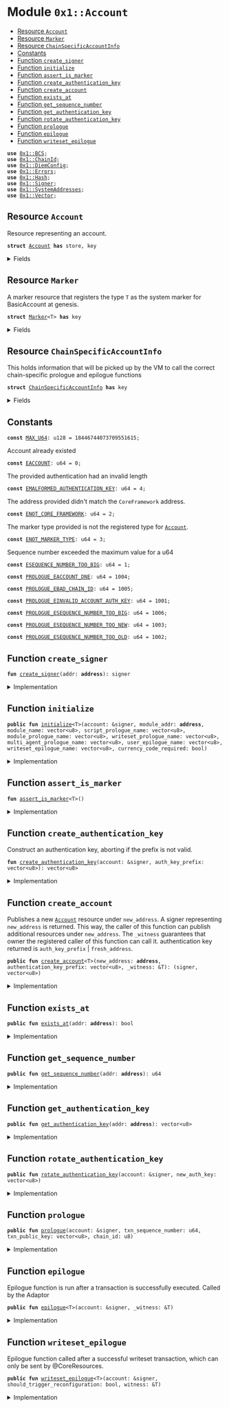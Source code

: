 
<a name="0x1_Account"></a>

# Module `0x1::Account`



-  [Resource `Account`](#0x1_Account_Account)
-  [Resource `Marker`](#0x1_Account_Marker)
-  [Resource `ChainSpecificAccountInfo`](#0x1_Account_ChainSpecificAccountInfo)
-  [Constants](#@Constants_0)
-  [Function `create_signer`](#0x1_Account_create_signer)
-  [Function `initialize`](#0x1_Account_initialize)
-  [Function `assert_is_marker`](#0x1_Account_assert_is_marker)
-  [Function `create_authentication_key`](#0x1_Account_create_authentication_key)
-  [Function `create_account`](#0x1_Account_create_account)
-  [Function `exists_at`](#0x1_Account_exists_at)
-  [Function `get_sequence_number`](#0x1_Account_get_sequence_number)
-  [Function `get_authentication_key`](#0x1_Account_get_authentication_key)
-  [Function `rotate_authentication_key`](#0x1_Account_rotate_authentication_key)
-  [Function `prologue`](#0x1_Account_prologue)
-  [Function `epilogue`](#0x1_Account_epilogue)
-  [Function `writeset_epilogue`](#0x1_Account_writeset_epilogue)


<pre><code><b>use</b> <a href="../../../../../../../experimental/releases/artifacts/current/build/MoveStdlib/docs/BCS.md#0x1_BCS">0x1::BCS</a>;
<b>use</b> <a href="ChainId.md#0x1_ChainId">0x1::ChainId</a>;
<b>use</b> <a href="DiemConfig.md#0x1_DiemConfig">0x1::DiemConfig</a>;
<b>use</b> <a href="../../../../../../../experimental/releases/artifacts/current/build/MoveStdlib/docs/Errors.md#0x1_Errors">0x1::Errors</a>;
<b>use</b> <a href="../../../../../../../experimental/releases/artifacts/current/build/MoveStdlib/docs/Hash.md#0x1_Hash">0x1::Hash</a>;
<b>use</b> <a href="../../../../../../../experimental/releases/artifacts/current/build/MoveStdlib/docs/Signer.md#0x1_Signer">0x1::Signer</a>;
<b>use</b> <a href="SystemAddresses.md#0x1_SystemAddresses">0x1::SystemAddresses</a>;
<b>use</b> <a href="../../../../../../../experimental/releases/artifacts/current/build/MoveStdlib/docs/Vector.md#0x1_Vector">0x1::Vector</a>;
</code></pre>



<a name="0x1_Account_Account"></a>

## Resource `Account`

Resource representing an account.


<pre><code><b>struct</b> <a href="Account.md#0x1_Account">Account</a> <b>has</b> store, key
</code></pre>



<details>
<summary>Fields</summary>


<dl>
<dt>
<code>authentication_key: vector&lt;u8&gt;</code>
</dt>
<dd>

</dd>
<dt>
<code>sequence_number: u64</code>
</dt>
<dd>

</dd>
<dt>
<code>self_address: <b>address</b></code>
</dt>
<dd>

</dd>
</dl>


</details>

<a name="0x1_Account_Marker"></a>

## Resource `Marker`

A marker resource that registers the type <code>T</code> as the system marker for BasicAccount at genesis.


<pre><code><b>struct</b> <a href="Account.md#0x1_Account_Marker">Marker</a>&lt;T&gt; <b>has</b> key
</code></pre>



<details>
<summary>Fields</summary>


<dl>
<dt>
<code>dummy_field: bool</code>
</dt>
<dd>

</dd>
</dl>


</details>

<a name="0x1_Account_ChainSpecificAccountInfo"></a>

## Resource `ChainSpecificAccountInfo`

This holds information that will be picked up by the VM to call the
correct chain-specific prologue and epilogue functions


<pre><code><b>struct</b> <a href="Account.md#0x1_Account_ChainSpecificAccountInfo">ChainSpecificAccountInfo</a> <b>has</b> key
</code></pre>



<details>
<summary>Fields</summary>


<dl>
<dt>
<code>module_addr: <b>address</b></code>
</dt>
<dd>

</dd>
<dt>
<code>module_name: vector&lt;u8&gt;</code>
</dt>
<dd>

</dd>
<dt>
<code>script_prologue_name: vector&lt;u8&gt;</code>
</dt>
<dd>

</dd>
<dt>
<code>module_prologue_name: vector&lt;u8&gt;</code>
</dt>
<dd>

</dd>
<dt>
<code>writeset_prologue_name: vector&lt;u8&gt;</code>
</dt>
<dd>

</dd>
<dt>
<code>multi_agent_prologue_name: vector&lt;u8&gt;</code>
</dt>
<dd>

</dd>
<dt>
<code>user_epilogue_name: vector&lt;u8&gt;</code>
</dt>
<dd>

</dd>
<dt>
<code>writeset_epilogue_name: vector&lt;u8&gt;</code>
</dt>
<dd>

</dd>
<dt>
<code>currency_code_required: bool</code>
</dt>
<dd>

</dd>
</dl>


</details>

<a name="@Constants_0"></a>

## Constants


<a name="0x1_Account_MAX_U64"></a>



<pre><code><b>const</b> <a href="Account.md#0x1_Account_MAX_U64">MAX_U64</a>: u128 = 18446744073709551615;
</code></pre>



<a name="0x1_Account_EACCOUNT"></a>

Account already existed


<pre><code><b>const</b> <a href="Account.md#0x1_Account_EACCOUNT">EACCOUNT</a>: u64 = 0;
</code></pre>



<a name="0x1_Account_EMALFORMED_AUTHENTICATION_KEY"></a>

The provided authentication had an invalid length


<pre><code><b>const</b> <a href="Account.md#0x1_Account_EMALFORMED_AUTHENTICATION_KEY">EMALFORMED_AUTHENTICATION_KEY</a>: u64 = 4;
</code></pre>



<a name="0x1_Account_ENOT_CORE_FRAMEWORK"></a>

The address provided didn't match the <code>CoreFramework</code> address.


<pre><code><b>const</b> <a href="Account.md#0x1_Account_ENOT_CORE_FRAMEWORK">ENOT_CORE_FRAMEWORK</a>: u64 = 2;
</code></pre>



<a name="0x1_Account_ENOT_MARKER_TYPE"></a>

The marker type provided is not the registered type for <code><a href="Account.md#0x1_Account">Account</a></code>.


<pre><code><b>const</b> <a href="Account.md#0x1_Account_ENOT_MARKER_TYPE">ENOT_MARKER_TYPE</a>: u64 = 3;
</code></pre>



<a name="0x1_Account_ESEQUENCE_NUMBER_TOO_BIG"></a>

Sequence number exceeded the maximum value for a u64


<pre><code><b>const</b> <a href="Account.md#0x1_Account_ESEQUENCE_NUMBER_TOO_BIG">ESEQUENCE_NUMBER_TOO_BIG</a>: u64 = 1;
</code></pre>



<a name="0x1_Account_PROLOGUE_EACCOUNT_DNE"></a>



<pre><code><b>const</b> <a href="Account.md#0x1_Account_PROLOGUE_EACCOUNT_DNE">PROLOGUE_EACCOUNT_DNE</a>: u64 = 1004;
</code></pre>



<a name="0x1_Account_PROLOGUE_EBAD_CHAIN_ID"></a>



<pre><code><b>const</b> <a href="Account.md#0x1_Account_PROLOGUE_EBAD_CHAIN_ID">PROLOGUE_EBAD_CHAIN_ID</a>: u64 = 1005;
</code></pre>



<a name="0x1_Account_PROLOGUE_EINVALID_ACCOUNT_AUTH_KEY"></a>



<pre><code><b>const</b> <a href="Account.md#0x1_Account_PROLOGUE_EINVALID_ACCOUNT_AUTH_KEY">PROLOGUE_EINVALID_ACCOUNT_AUTH_KEY</a>: u64 = 1001;
</code></pre>



<a name="0x1_Account_PROLOGUE_ESEQUENCE_NUMBER_TOO_BIG"></a>



<pre><code><b>const</b> <a href="Account.md#0x1_Account_PROLOGUE_ESEQUENCE_NUMBER_TOO_BIG">PROLOGUE_ESEQUENCE_NUMBER_TOO_BIG</a>: u64 = 1006;
</code></pre>



<a name="0x1_Account_PROLOGUE_ESEQUENCE_NUMBER_TOO_NEW"></a>



<pre><code><b>const</b> <a href="Account.md#0x1_Account_PROLOGUE_ESEQUENCE_NUMBER_TOO_NEW">PROLOGUE_ESEQUENCE_NUMBER_TOO_NEW</a>: u64 = 1003;
</code></pre>



<a name="0x1_Account_PROLOGUE_ESEQUENCE_NUMBER_TOO_OLD"></a>



<pre><code><b>const</b> <a href="Account.md#0x1_Account_PROLOGUE_ESEQUENCE_NUMBER_TOO_OLD">PROLOGUE_ESEQUENCE_NUMBER_TOO_OLD</a>: u64 = 1002;
</code></pre>



<a name="0x1_Account_create_signer"></a>

## Function `create_signer`



<pre><code><b>fun</b> <a href="Account.md#0x1_Account_create_signer">create_signer</a>(addr: <b>address</b>): signer
</code></pre>



<details>
<summary>Implementation</summary>


<pre><code><b>native</b> <b>fun</b> <a href="Account.md#0x1_Account_create_signer">create_signer</a>(addr: <b>address</b>): signer;
</code></pre>



</details>

<a name="0x1_Account_initialize"></a>

## Function `initialize`



<pre><code><b>public</b> <b>fun</b> <a href="Account.md#0x1_Account_initialize">initialize</a>&lt;T&gt;(account: &signer, module_addr: <b>address</b>, module_name: vector&lt;u8&gt;, script_prologue_name: vector&lt;u8&gt;, module_prologue_name: vector&lt;u8&gt;, writeset_prologue_name: vector&lt;u8&gt;, multi_agent_prologue_name: vector&lt;u8&gt;, user_epilogue_name: vector&lt;u8&gt;, writeset_epilogue_name: vector&lt;u8&gt;, currency_code_required: bool)
</code></pre>



<details>
<summary>Implementation</summary>


<pre><code><b>public</b> <b>fun</b> <a href="Account.md#0x1_Account_initialize">initialize</a>&lt;T&gt;(account: &signer,
    module_addr: <b>address</b>,
    module_name: vector&lt;u8&gt;,
    script_prologue_name: vector&lt;u8&gt;,
    module_prologue_name: vector&lt;u8&gt;,
    writeset_prologue_name: vector&lt;u8&gt;,
    multi_agent_prologue_name: vector&lt;u8&gt;,
    user_epilogue_name: vector&lt;u8&gt;,
    writeset_epilogue_name: vector&lt;u8&gt;,
    currency_code_required: bool,
) {
    <b>assert</b>!(<a href="../../../../../../../experimental/releases/artifacts/current/build/MoveStdlib/docs/Signer.md#0x1_Signer_address_of">Signer::address_of</a>(account) == @CoreResources, <a href="../../../../../../../experimental/releases/artifacts/current/build/MoveStdlib/docs/Errors.md#0x1_Errors_requires_address">Errors::requires_address</a>(<a href="Account.md#0x1_Account_ENOT_CORE_FRAMEWORK">ENOT_CORE_FRAMEWORK</a>));
    <b>move_to</b>(account, <a href="Account.md#0x1_Account_Marker">Marker</a>&lt;T&gt; {});
    <b>move_to</b>(account, <a href="Account.md#0x1_Account_ChainSpecificAccountInfo">ChainSpecificAccountInfo</a> {
        module_addr,
        module_name,
        script_prologue_name,
        module_prologue_name,
        writeset_prologue_name,
        multi_agent_prologue_name,
        user_epilogue_name,
        writeset_epilogue_name,
        currency_code_required,
    });
}
</code></pre>



</details>

<a name="0x1_Account_assert_is_marker"></a>

## Function `assert_is_marker`



<pre><code><b>fun</b> <a href="Account.md#0x1_Account_assert_is_marker">assert_is_marker</a>&lt;T&gt;()
</code></pre>



<details>
<summary>Implementation</summary>


<pre><code><b>fun</b> <a href="Account.md#0x1_Account_assert_is_marker">assert_is_marker</a>&lt;T&gt;() {
    <b>assert</b>!(<b>exists</b>&lt;<a href="Account.md#0x1_Account_Marker">Marker</a>&lt;T&gt;&gt;(@CoreResources), <a href="../../../../../../../experimental/releases/artifacts/current/build/MoveStdlib/docs/Errors.md#0x1_Errors_invalid_argument">Errors::invalid_argument</a>(<a href="Account.md#0x1_Account_ENOT_MARKER_TYPE">ENOT_MARKER_TYPE</a>))
}
</code></pre>



</details>

<a name="0x1_Account_create_authentication_key"></a>

## Function `create_authentication_key`

Construct an authentication key, aborting if the prefix is not valid.


<pre><code><b>fun</b> <a href="Account.md#0x1_Account_create_authentication_key">create_authentication_key</a>(account: &signer, auth_key_prefix: vector&lt;u8&gt;): vector&lt;u8&gt;
</code></pre>



<details>
<summary>Implementation</summary>


<pre><code><b>fun</b> <a href="Account.md#0x1_Account_create_authentication_key">create_authentication_key</a>(account: &signer, auth_key_prefix: vector&lt;u8&gt;): vector&lt;u8&gt; {
    <b>let</b> authentication_key = auth_key_prefix;
    <a href="../../../../../../../experimental/releases/artifacts/current/build/MoveStdlib/docs/Vector.md#0x1_Vector_append">Vector::append</a>(
        &<b>mut</b> authentication_key, <a href="../../../../../../../experimental/releases/artifacts/current/build/MoveStdlib/docs/BCS.md#0x1_BCS_to_bytes">BCS::to_bytes</a>(<a href="../../../../../../../experimental/releases/artifacts/current/build/MoveStdlib/docs/Signer.md#0x1_Signer_borrow_address">Signer::borrow_address</a>(account))
    );
    <b>assert</b>!(
        <a href="../../../../../../../experimental/releases/artifacts/current/build/MoveStdlib/docs/Vector.md#0x1_Vector_length">Vector::length</a>(&authentication_key) == 32,
        <a href="../../../../../../../experimental/releases/artifacts/current/build/MoveStdlib/docs/Errors.md#0x1_Errors_invalid_argument">Errors::invalid_argument</a>(<a href="Account.md#0x1_Account_EMALFORMED_AUTHENTICATION_KEY">EMALFORMED_AUTHENTICATION_KEY</a>)
    );
    authentication_key
}
</code></pre>



</details>

<a name="0x1_Account_create_account"></a>

## Function `create_account`

Publishes a new <code><a href="Account.md#0x1_Account">Account</a></code> resource under <code>new_address</code>.
A signer representing <code>new_address</code> is returned. This way, the caller of this function
can publish additional resources under <code>new_address</code>.
The <code>_witness</code> guarantees that owner the registered caller of this function can call it.
authentication key returned is <code>auth_key_prefix</code> | <code>fresh_address</code>.


<pre><code><b>public</b> <b>fun</b> <a href="Account.md#0x1_Account_create_account">create_account</a>&lt;T&gt;(new_address: <b>address</b>, authentication_key_prefix: vector&lt;u8&gt;, _witness: &T): (signer, vector&lt;u8&gt;)
</code></pre>



<details>
<summary>Implementation</summary>


<pre><code><b>public</b> <b>fun</b> <a href="Account.md#0x1_Account_create_account">create_account</a>&lt;T&gt;(
    new_address: <b>address</b>,
    authentication_key_prefix: vector&lt;u8&gt;,
    _witness: &T,
): (signer, vector&lt;u8&gt;) {
    <a href="Account.md#0x1_Account_assert_is_marker">assert_is_marker</a>&lt;T&gt;();
    // there cannot be an <a href="Account.md#0x1_Account">Account</a> resource under new_addr already.
    <b>assert</b>!(!<b>exists</b>&lt;<a href="Account.md#0x1_Account">Account</a>&gt;(new_address), <a href="../../../../../../../experimental/releases/artifacts/current/build/MoveStdlib/docs/Errors.md#0x1_Errors_already_published">Errors::already_published</a>(<a href="Account.md#0x1_Account_EACCOUNT">EACCOUNT</a>));

    <b>let</b> new_account = <a href="Account.md#0x1_Account_create_signer">create_signer</a>(new_address);
    <b>let</b> authentication_key = <a href="Account.md#0x1_Account_create_authentication_key">create_authentication_key</a>(&new_account, authentication_key_prefix);
    <b>move_to</b>(
        &new_account,
        <a href="Account.md#0x1_Account">Account</a> {
            authentication_key: <b>copy</b> authentication_key,
            sequence_number: 0,
            self_address: new_address,
        }
    );

    (new_account, authentication_key)
}
</code></pre>



</details>

<a name="0x1_Account_exists_at"></a>

## Function `exists_at`



<pre><code><b>public</b> <b>fun</b> <a href="Account.md#0x1_Account_exists_at">exists_at</a>(addr: <b>address</b>): bool
</code></pre>



<details>
<summary>Implementation</summary>


<pre><code><b>public</b> <b>fun</b> <a href="Account.md#0x1_Account_exists_at">exists_at</a>(addr: <b>address</b>): bool {
    <b>exists</b>&lt;<a href="Account.md#0x1_Account">Account</a>&gt;(addr)
}
</code></pre>



</details>

<a name="0x1_Account_get_sequence_number"></a>

## Function `get_sequence_number`



<pre><code><b>public</b> <b>fun</b> <a href="Account.md#0x1_Account_get_sequence_number">get_sequence_number</a>(addr: <b>address</b>): u64
</code></pre>



<details>
<summary>Implementation</summary>


<pre><code><b>public</b> <b>fun</b> <a href="Account.md#0x1_Account_get_sequence_number">get_sequence_number</a>(addr: <b>address</b>) : u64 <b>acquires</b> <a href="Account.md#0x1_Account">Account</a> {
    <b>borrow_global</b>&lt;<a href="Account.md#0x1_Account">Account</a>&gt;(addr).sequence_number
}
</code></pre>



</details>

<a name="0x1_Account_get_authentication_key"></a>

## Function `get_authentication_key`



<pre><code><b>public</b> <b>fun</b> <a href="Account.md#0x1_Account_get_authentication_key">get_authentication_key</a>(addr: <b>address</b>): vector&lt;u8&gt;
</code></pre>



<details>
<summary>Implementation</summary>


<pre><code><b>public</b> <b>fun</b> <a href="Account.md#0x1_Account_get_authentication_key">get_authentication_key</a>(addr: <b>address</b>) : vector&lt;u8&gt; <b>acquires</b> <a href="Account.md#0x1_Account">Account</a> {
    *&<b>borrow_global</b>&lt;<a href="Account.md#0x1_Account">Account</a>&gt;(addr).authentication_key
}
</code></pre>



</details>

<a name="0x1_Account_rotate_authentication_key"></a>

## Function `rotate_authentication_key`



<pre><code><b>public</b> <b>fun</b> <a href="Account.md#0x1_Account_rotate_authentication_key">rotate_authentication_key</a>(account: &signer, new_auth_key: vector&lt;u8&gt;)
</code></pre>



<details>
<summary>Implementation</summary>


<pre><code><b>public</b> <b>fun</b> <a href="Account.md#0x1_Account_rotate_authentication_key">rotate_authentication_key</a>(
    account: &signer,
    new_auth_key: vector&lt;u8&gt;,
) <b>acquires</b> <a href="Account.md#0x1_Account">Account</a> {
    <b>let</b> addr = <a href="../../../../../../../experimental/releases/artifacts/current/build/MoveStdlib/docs/Signer.md#0x1_Signer_address_of">Signer::address_of</a>(account);
    <b>assert</b>!(<a href="Account.md#0x1_Account_exists_at">exists_at</a>(addr), <a href="../../../../../../../experimental/releases/artifacts/current/build/MoveStdlib/docs/Errors.md#0x1_Errors_not_published">Errors::not_published</a>(<a href="Account.md#0x1_Account_EACCOUNT">EACCOUNT</a>));
    <b>assert</b>!(
        <a href="../../../../../../../experimental/releases/artifacts/current/build/MoveStdlib/docs/Vector.md#0x1_Vector_length">Vector::length</a>(&new_auth_key) == 32,
        <a href="../../../../../../../experimental/releases/artifacts/current/build/MoveStdlib/docs/Errors.md#0x1_Errors_invalid_argument">Errors::invalid_argument</a>(<a href="Account.md#0x1_Account_EMALFORMED_AUTHENTICATION_KEY">EMALFORMED_AUTHENTICATION_KEY</a>)
    );
    <b>let</b> account_resource = <b>borrow_global_mut</b>&lt;<a href="Account.md#0x1_Account">Account</a>&gt;(addr);
    account_resource.authentication_key = new_auth_key;
}
</code></pre>



</details>

<a name="0x1_Account_prologue"></a>

## Function `prologue`



<pre><code><b>public</b> <b>fun</b> <a href="Account.md#0x1_Account_prologue">prologue</a>(account: &signer, txn_sequence_number: u64, txn_public_key: vector&lt;u8&gt;, chain_id: u8)
</code></pre>



<details>
<summary>Implementation</summary>


<pre><code><b>public</b> <b>fun</b> <a href="Account.md#0x1_Account_prologue">prologue</a>(
    account: &signer,
    txn_sequence_number: u64,
    txn_public_key: vector&lt;u8&gt;,
    chain_id: u8,
) <b>acquires</b> <a href="Account.md#0x1_Account">Account</a> {
    <b>let</b> transaction_sender = <a href="../../../../../../../experimental/releases/artifacts/current/build/MoveStdlib/docs/Signer.md#0x1_Signer_address_of">Signer::address_of</a>(account);
    <b>assert</b>!(<a href="ChainId.md#0x1_ChainId_get">ChainId::get</a>() == chain_id, <a href="../../../../../../../experimental/releases/artifacts/current/build/MoveStdlib/docs/Errors.md#0x1_Errors_invalid_argument">Errors::invalid_argument</a>(<a href="Account.md#0x1_Account_PROLOGUE_EBAD_CHAIN_ID">PROLOGUE_EBAD_CHAIN_ID</a>));
    <b>assert</b>!(<b>exists</b>&lt;<a href="Account.md#0x1_Account">Account</a>&gt;(transaction_sender), <a href="../../../../../../../experimental/releases/artifacts/current/build/MoveStdlib/docs/Errors.md#0x1_Errors_invalid_argument">Errors::invalid_argument</a>(<a href="Account.md#0x1_Account_PROLOGUE_EACCOUNT_DNE">PROLOGUE_EACCOUNT_DNE</a>));
    <b>let</b> sender_account = <b>borrow_global</b>&lt;<a href="Account.md#0x1_Account">Account</a>&gt;(transaction_sender);
    <b>assert</b>!(
        <a href="../../../../../../../experimental/releases/artifacts/current/build/MoveStdlib/docs/Hash.md#0x1_Hash_sha3_256">Hash::sha3_256</a>(txn_public_key) == *&sender_account.authentication_key,
        <a href="../../../../../../../experimental/releases/artifacts/current/build/MoveStdlib/docs/Errors.md#0x1_Errors_invalid_argument">Errors::invalid_argument</a>(<a href="Account.md#0x1_Account_PROLOGUE_EINVALID_ACCOUNT_AUTH_KEY">PROLOGUE_EINVALID_ACCOUNT_AUTH_KEY</a>),
    );
    <b>assert</b>!(
        (txn_sequence_number <b>as</b> u128) &lt; <a href="Account.md#0x1_Account_MAX_U64">MAX_U64</a>,
        <a href="../../../../../../../experimental/releases/artifacts/current/build/MoveStdlib/docs/Errors.md#0x1_Errors_limit_exceeded">Errors::limit_exceeded</a>(<a href="Account.md#0x1_Account_PROLOGUE_ESEQUENCE_NUMBER_TOO_BIG">PROLOGUE_ESEQUENCE_NUMBER_TOO_BIG</a>)
    );

    <b>assert</b>!(
        txn_sequence_number &gt;= sender_account.sequence_number,
        <a href="../../../../../../../experimental/releases/artifacts/current/build/MoveStdlib/docs/Errors.md#0x1_Errors_invalid_argument">Errors::invalid_argument</a>(<a href="Account.md#0x1_Account_PROLOGUE_ESEQUENCE_NUMBER_TOO_OLD">PROLOGUE_ESEQUENCE_NUMBER_TOO_OLD</a>)
    );

    // [PCA12]: Check that the transaction's sequence number matches the
    // current sequence number. Otherwise sequence number is too new by [PCA11].
    <b>assert</b>!(
        txn_sequence_number == sender_account.sequence_number,
        <a href="../../../../../../../experimental/releases/artifacts/current/build/MoveStdlib/docs/Errors.md#0x1_Errors_invalid_argument">Errors::invalid_argument</a>(<a href="Account.md#0x1_Account_PROLOGUE_ESEQUENCE_NUMBER_TOO_NEW">PROLOGUE_ESEQUENCE_NUMBER_TOO_NEW</a>)
    );
}
</code></pre>



</details>

<a name="0x1_Account_epilogue"></a>

## Function `epilogue`

Epilogue function is run after a transaction is successfully executed.
Called by the Adaptor


<pre><code><b>public</b> <b>fun</b> <a href="Account.md#0x1_Account_epilogue">epilogue</a>&lt;T&gt;(account: &signer, _witness: &T)
</code></pre>



<details>
<summary>Implementation</summary>


<pre><code><b>public</b> <b>fun</b> <a href="Account.md#0x1_Account_epilogue">epilogue</a>&lt;T&gt;(account: &signer, _witness: &T) <b>acquires</b> <a href="Account.md#0x1_Account">Account</a> {
    <a href="Account.md#0x1_Account_assert_is_marker">assert_is_marker</a>&lt;T&gt;();
    <b>let</b> addr = <a href="../../../../../../../experimental/releases/artifacts/current/build/MoveStdlib/docs/Signer.md#0x1_Signer_address_of">Signer::address_of</a>(account);
    <b>let</b> old_sequence_number = <a href="Account.md#0x1_Account_get_sequence_number">get_sequence_number</a>(addr);

    <b>assert</b>!(
        (old_sequence_number <b>as</b> u128) &lt; <a href="Account.md#0x1_Account_MAX_U64">MAX_U64</a>,
        <a href="../../../../../../../experimental/releases/artifacts/current/build/MoveStdlib/docs/Errors.md#0x1_Errors_limit_exceeded">Errors::limit_exceeded</a>(<a href="Account.md#0x1_Account_ESEQUENCE_NUMBER_TOO_BIG">ESEQUENCE_NUMBER_TOO_BIG</a>)
    );

    // Increment sequence number
    <b>let</b> account_resource = <b>borrow_global_mut</b>&lt;<a href="Account.md#0x1_Account">Account</a>&gt;(addr);
    account_resource.sequence_number = old_sequence_number + 1;
}
</code></pre>



</details>

<a name="0x1_Account_writeset_epilogue"></a>

## Function `writeset_epilogue`

Epilogue function called after a successful writeset transaction, which can only be sent by @CoreResources.


<pre><code><b>public</b> <b>fun</b> <a href="Account.md#0x1_Account_writeset_epilogue">writeset_epilogue</a>&lt;T&gt;(account: &signer, should_trigger_reconfiguration: bool, witness: &T)
</code></pre>



<details>
<summary>Implementation</summary>


<pre><code><b>public</b> <b>fun</b> <a href="Account.md#0x1_Account_writeset_epilogue">writeset_epilogue</a>&lt;T&gt;(
    account: &signer,
    should_trigger_reconfiguration: bool,
    witness: &T
) <b>acquires</b> <a href="Account.md#0x1_Account">Account</a> {
    <a href="SystemAddresses.md#0x1_SystemAddresses_assert_core_resource">SystemAddresses::assert_core_resource</a>(account);
    <a href="Account.md#0x1_Account_epilogue">epilogue</a>(account, witness);
    <b>if</b> (should_trigger_reconfiguration) <a href="DiemConfig.md#0x1_DiemConfig_reconfigure">DiemConfig::reconfigure</a>();
}
</code></pre>



</details>


[//]: # ("File containing references which can be used from documentation")
[ACCESS_CONTROL]: https://github.com/diem/dip/blob/main/dips/dip-2.md
[ROLE]: https://github.com/diem/dip/blob/main/dips/dip-2.md#roles
[PERMISSION]: https://github.com/diem/dip/blob/main/dips/dip-2.md#permissions
